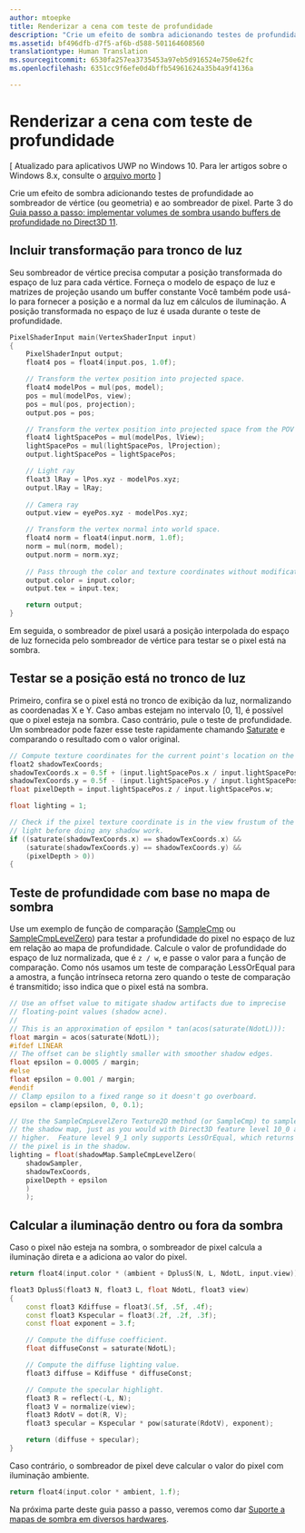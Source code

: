 ```yaml
---
author: mtoepke
title: Renderizar a cena com teste de profundidade
description: "Crie um efeito de sombra adicionando testes de profundidade ao sombreador de vértice (ou geometria) e ao sombreador de pixel."
ms.assetid: bf496dfb-d7f5-af6b-d588-501164608560
translationtype: Human Translation
ms.sourcegitcommit: 6530fa257ea3735453a97eb5d916524e750e62fc
ms.openlocfilehash: 6351cc9f6efe0d4bffb54961624a35b4a9f4136a

---
```


# Renderizar a cena com teste de profundidade


\[ Atualizado para aplicativos UWP no Windows 10. Para ler artigos sobre o Windows 8.x, consulte o [arquivo morto](http://go.microsoft.com/fwlink/p/?linkid=619132) \]


Crie um efeito de sombra adicionando testes de profundidade ao sombreador de vértice (ou geometria) e ao sombreador de pixel. Parte 3 do [Guia passo a passo: implementar volumes de sombra usando buffers de profundidade no Direct3D 11](implementing-depth-buffers-for-shadow-mapping.md).

## Incluir transformação para tronco de luz


Seu sombreador de vértice precisa computar a posição transformada do espaço de luz para cada vértice. Forneça o modelo de espaço de luz e matrizes de projeção usando um buffer constante Você também pode usá-lo para fornecer a posição e a normal da luz em cálculos de iluminação. A posição transformada no espaço de luz é usada durante o teste de profundidade.

```cpp
PixelShaderInput main(VertexShaderInput input)
{
    PixelShaderInput output;
    float4 pos = float4(input.pos, 1.0f);

    // Transform the vertex position into projected space.
    float4 modelPos = mul(pos, model);
    pos = mul(modelPos, view);
    pos = mul(pos, projection);
    output.pos = pos;

    // Transform the vertex position into projected space from the POV of the light.
    float4 lightSpacePos = mul(modelPos, lView);
    lightSpacePos = mul(lightSpacePos, lProjection);
    output.lightSpacePos = lightSpacePos;

    // Light ray
    float3 lRay = lPos.xyz - modelPos.xyz;
    output.lRay = lRay;
    
    // Camera ray
    output.view = eyePos.xyz - modelPos.xyz;

    // Transform the vertex normal into world space.
    float4 norm = float4(input.norm, 1.0f);
    norm = mul(norm, model);
    output.norm = norm.xyz;
    
    // Pass through the color and texture coordinates without modification.
    output.color = input.color;
    output.tex = input.tex;

    return output;
}
```

Em seguida, o sombreador de pixel usará a posição interpolada do espaço de luz fornecida pelo sombreador de vértice para testar se o pixel está na sombra.

## Testar se a posição está no tronco de luz


Primeiro, confira se o pixel está no tronco de exibição da luz, normalizando as coordenadas X e Y. Caso ambas estejam no intervalo \[0, 1\], é possível que o pixel esteja na sombra. Caso contrário, pule o teste de profundidade. Um sombreador pode fazer esse teste rapidamente chamando [Saturate](https://msdn.microsoft.com/library/windows/desktop/hh447231) e comparando o resultado com o valor original.

```cpp
// Compute texture coordinates for the current point's location on the shadow map.
float2 shadowTexCoords;
shadowTexCoords.x = 0.5f + (input.lightSpacePos.x / input.lightSpacePos.w * 0.5f);
shadowTexCoords.y = 0.5f - (input.lightSpacePos.y / input.lightSpacePos.w * 0.5f);
float pixelDepth = input.lightSpacePos.z / input.lightSpacePos.w;

float lighting = 1;

// Check if the pixel texture coordinate is in the view frustum of the 
// light before doing any shadow work.
if ((saturate(shadowTexCoords.x) == shadowTexCoords.x) &&
    (saturate(shadowTexCoords.y) == shadowTexCoords.y) &&
    (pixelDepth > 0))
{
```

## Teste de profundidade com base no mapa de sombra


Use um exemplo de função de comparação ([SampleCmp](https://msdn.microsoft.com/library/windows/desktop/bb509696) ou [SampleCmpLevelZero](https://msdn.microsoft.com/library/windows/desktop/bb509697)) para testar a profundidade do pixel no espaço de luz em relação ao mapa de profundidade. Calcule o valor de profundidade do espaço de luz normalizada, que é `z / w`, e passe o valor para a função de comparação. Como nós usamos um teste de comparação LessOrEqual para a amostra, a função intrínseca retorna zero quando o teste de comparação é transmitido; isso indica que o pixel está na sombra.

```cpp
// Use an offset value to mitigate shadow artifacts due to imprecise 
// floating-point values (shadow acne).
//
// This is an approximation of epsilon * tan(acos(saturate(NdotL))):
float margin = acos(saturate(NdotL));
#ifdef LINEAR
// The offset can be slightly smaller with smoother shadow edges.
float epsilon = 0.0005 / margin;
#else
float epsilon = 0.001 / margin;
#endif
// Clamp epsilon to a fixed range so it doesn't go overboard.
epsilon = clamp(epsilon, 0, 0.1);

// Use the SampleCmpLevelZero Texture2D method (or SampleCmp) to sample from 
// the shadow map, just as you would with Direct3D feature level 10_0 and
// higher.  Feature level 9_1 only supports LessOrEqual, which returns 0 if
// the pixel is in the shadow.
lighting = float(shadowMap.SampleCmpLevelZero(
    shadowSampler,
    shadowTexCoords,
    pixelDepth + epsilon
    )
    );
```

## Calcular a iluminação dentro ou fora da sombra


Caso o pixel não esteja na sombra, o sombreador de pixel calcula a iluminação direta e a adiciona ao valor do pixel.

```cpp
return float4(input.color * (ambient + DplusS(N, L, NdotL, input.view)), 1.f);
```

```cpp
float3 DplusS(float3 N, float3 L, float NdotL, float3 view)
{
    const float3 Kdiffuse = float3(.5f, .5f, .4f);
    const float3 Kspecular = float3(.2f, .2f, .3f);
    const float exponent = 3.f;

    // Compute the diffuse coefficient.
    float diffuseConst = saturate(NdotL);

    // Compute the diffuse lighting value.
    float3 diffuse = Kdiffuse * diffuseConst;

    // Compute the specular highlight.
    float3 R = reflect(-L, N);
    float3 V = normalize(view);
    float3 RdotV = dot(R, V);
    float3 specular = Kspecular * pow(saturate(RdotV), exponent);

    return (diffuse + specular);
}
```

Caso contrário, o sombreador de pixel deve calcular o valor do pixel com iluminação ambiente.

```cpp
return float4(input.color * ambient, 1.f);
```

Na próxima parte deste guia passo a passo, veremos como dar [Suporte a mapas de sombra em diversos hardwares](target-a-range-of-hardware.md).

 

 







<!--HONumber=Aug16_HO3-->


